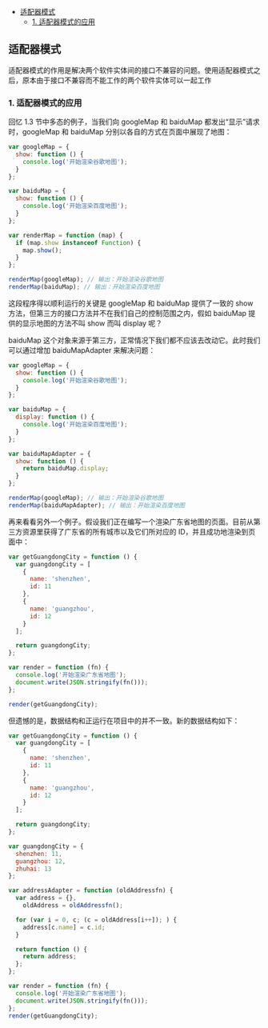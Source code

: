 - [适配器模式](#适配器模式)
  - [1. 适配器模式的应用](#1-适配器模式的应用)

## 适配器模式

适配器模式的作用是解决两个软件实体间的接口不兼容的问题。使用适配器模式之后，原本由于接口不兼容而不能工作的两个软件实体可以一起工作

### 1. 适配器模式的应用

回忆 1.3 节中多态的例子，当我们向 googleMap 和 baiduMap 都发出“显示”请求时，googleMap 和 baiduMap 分别以各自的方式在页面中展现了地图：

```js
var googleMap = {
  show: function () {
    console.log('开始渲染谷歌地图');
  }
};

var baiduMap = {
  show: function () {
    console.log('开始渲染百度地图');
  }
};

var renderMap = function (map) {
  if (map.show instanceof Function) {
    map.show();
  }
};

renderMap(googleMap); // 输出：开始渲染谷歌地图
renderMap(baiduMap); // 输出：开始渲染百度地图
```

这段程序得以顺利运行的关键是 googleMap 和 baiduMap 提供了一致的 show 方法，但第三方的接口方法并不在我们自己的控制范围之内，假如 baiduMap 提供的显示地图的方法不叫 show 而叫 display 呢？

baiduMap 这个对象来源于第三方，正常情况下我们都不应该去改动它。此时我们可以通过增加 baiduMapAdapter 来解决问题：

```js
var googleMap = {
  show: function () {
    console.log('开始渲染谷歌地图');
  }
};

var baiduMap = {
  display: function () {
    console.log('开始渲染百度地图');
  }
};

var baiduMapAdapter = {
  show: function () {
    return baiduMap.display;
  }
};

renderMap(googleMap); // 输出：开始渲染谷歌地图
renderMap(baiduMapAdapter); // 输出：开始渲染百度地图
```

再来看看另外一个例子。假设我们正在编写一个渲染广东省地图的页面。目前从第三方资源里获得了广东省的所有城市以及它们所对应的 ID，并且成功地渲染到页面中：

```js
var getGuangdongCity = function () {
  var guangdongCity = [
    {
      name: 'shenzhen',
      id: 11
    },
    {
      name: 'guangzhou',
      id: 12
    }
  ];

  return guangdongCity;
};

var render = function (fn) {
  console.log('开始渲染广东省地图');
  document.write(JSON.stringify(fn()));
};

render(getGuangdongCity);
```

但遗憾的是，数据结构和正运行在项目中的并不一致。新的数据结构如下：

```js
var getGuangdongCity = function () {
  var guangdongCity = [
    {
      name: 'shenzhen',
      id: 11
    },
    {
      name: 'guangzhou',
      id: 12
    }
  ];

  return guangdongCity;
};

var guangdongCity = {
  shenzhen: 11,
  guangzhou: 12,
  zhuhai: 13
};

var addressAdapter = function (oldAddressfn) {
  var address = {},
    oldAddress = oldAddressfn();

  for (var i = 0, c; (c = oldAddress[i++]); ) {
    address[c.name] = c.id;
  }

  return function () {
    return address;
  };
};

var render = function (fn) {
  console.log('开始渲染广东省地图');
  document.write(JSON.stringify(fn()));
};
render(getGuangdongCity);
```
